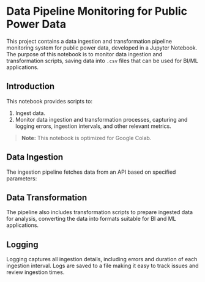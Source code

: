 # Data Pipeline Monitoring for Public Power Data

This project contains a data ingestion and transformation pipeline monitoring system for public power data, developed in a Jupyter Notebook. The purpose of this notebook is to monitor data ingestion and transformation scripts, saving data into `.csv` files that can be used for BI/ML applications.


## Introduction

This notebook provides scripts to:
1. Ingest data.
2. Monitor data ingestion and transformation processes, capturing and logging errors, ingestion intervals, and other relevant metrics.

> **Note:** This notebook is optimized for Google Colab.

## Data Ingestion

The ingestion pipeline fetches data from an API based on specified parameters:

## Data Transformation

The pipeline also includes transformation scripts to prepare ingested data for analysis, converting the data into formats suitable for BI and ML applications.

## Logging

Logging captures all ingestion details, including errors and duration of each ingestion interval. Logs are saved to a file making it easy to track issues and review ingestion times.
